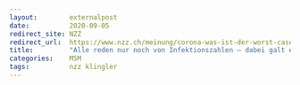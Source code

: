 ```yaml
---
layout:        externalpost
date:          2020-09-05
redirect_site: NZZ
redirect_url:  https://www.nzz.ch/meinung/corona-was-ist-der-worst-case-ld.1573762
title:         "Alle reden nur noch von Infektionszahlen – dabei galt es bei der Pandemie-Bewältigung ursprünglich, die Spitäler nicht zu überlasten"
categories:    MSM
tags:          nzz klingler
---
```


